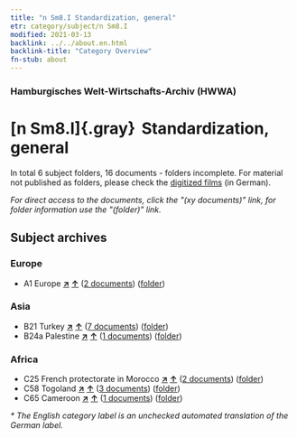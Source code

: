 ```yaml
---
title: "n Sm8.I Standardization, general"
etr: category/subject/n Sm8.I
modified: 2021-03-13
backlink: ../../about.en.html
backlink-title: "Category Overview"
fn-stub: about
---
```


### Hamburgisches Welt-Wirtschafts-Archiv (HWWA)
# [n Sm8.I]{.gray}&#8201; Standardization, general&#160; 





In total 6 subject folders, 16 documents - folders incomplete.
For material not published as folders, please check the [digitized films](/film/h1_sh) (in German).

_For direct access to the documents, click the "(xy documents)" link, for folder information use the "(folder)" link._

## Subject archives



### Europe

- A1 Europe [**&nearr;**](../../../geo/i/140892/about.en.html "Europe (all folders)") [**&uarr;**](../../../geo/about.en.html#A1 "Country category system") (<a href="https://pm20.zbw.eu/dfgview/sh/140892,145790" title="about: Europe : Standardization, general" target="_blank">2 documents</a>) ([folder](http://purl.org/pressemappe20/folder/sh/140892,145790))

### Asia

- B21 Turkey [**&nearr;**](../../../geo/i/141111/about.en.html "Turkey (all folders)") [**&uarr;**](../../../geo/about.en.html#B21 "Country category system") (<a href="https://pm20.zbw.eu/dfgview/sh/141111,145790" title="about: Turkey : Standardization, general" target="_blank">7 documents</a>) ([folder](http://purl.org/pressemappe20/folder/sh/141111,145790))
- B24a Palestine [**&nearr;**](../../../geo/i/141115/about.en.html "Palestine (all folders)") [**&uarr;**](../../../geo/about.en.html#B24a "Country category system") (<a href="https://pm20.zbw.eu/dfgview/sh/141115,145790" title="about: Palestine : Standardization, general" target="_blank">1 documents</a>) ([folder](http://purl.org/pressemappe20/folder/sh/141115,145790))

### Africa

- C25 French protectorate in Morocco [**&nearr;**](../../../geo/i/141358/about.en.html "French protectorate in Morocco (all folders)") [**&uarr;**](../../../geo/about.en.html#C25 "Country category system") (<a href="https://pm20.zbw.eu/dfgview/sh/141358,145790" title="about: French protectorate in Morocco : Standardization, general" target="_blank">2 documents</a>) ([folder](http://purl.org/pressemappe20/folder/sh/141358,145790))
- C58 Togoland [**&nearr;**](../../../geo/i/141408/about.en.html "Togoland (all folders)") [**&uarr;**](../../../geo/about.en.html#C58 "Country category system") (<a href="https://pm20.zbw.eu/dfgview/sh/141408,145790" title="about: Togoland : Standardization, general" target="_blank">3 documents</a>) ([folder](http://purl.org/pressemappe20/folder/sh/141408,145790))
- C65 Cameroon [**&nearr;**](../../../geo/i/141410/about.en.html "Cameroon (all folders)") [**&uarr;**](../../../geo/about.en.html#C65 "Country category system") (<a href="https://pm20.zbw.eu/dfgview/sh/141410,145790" title="about: Cameroon : Standardization, general" target="_blank">1 documents</a>) ([folder](http://purl.org/pressemappe20/folder/sh/141410,145790))


_* The English category label is an unchecked automated translation of the German label._

